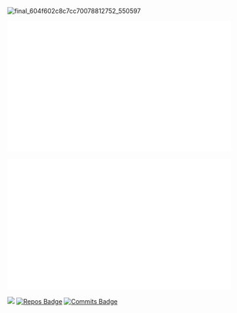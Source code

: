 ![final_604f602c8c7cc70078812752_550597](https://user-images.githubusercontent.com/78216950/111160742-c56cb800-8570-11eb-9c0c-f7cef98ac47b.gif)

![](https://github.com/ShadowbreakerGD/test-thing/blob/master/generated/overview.svg)

![](https://github.com/ShadowbreakerGD/test-thing/blob/master/generated/languages.svg)

![](https://komarev.com/ghpvc/?username=ShadowbreakerGD) [![Repos Badge](https://badges.pufler.dev/repos/ShadowbreakerGD)](https://badges.pufler.dev) [![Commits Badge](https://badges.pufler.dev/commits/all/ShadowbreakerGD)](https://badges.pufler.dev)
